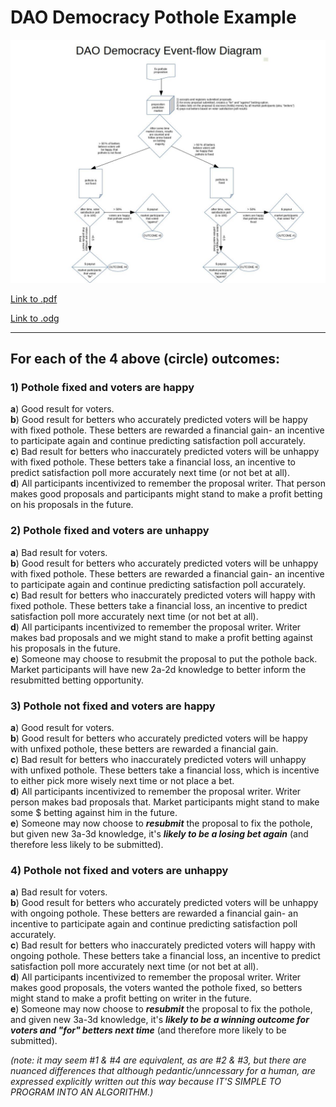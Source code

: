 # DAO Democracy Pothole Example

![event-flow](/docs/Pothole.jpg)

[Link to .pdf](/docs/Pothole.pdf)  

[Link to .odg](/docs/Pothole.odg)

---

## For each of the 4 above (circle) outcomes:
### 1) Pothole fixed and voters are happy
**a**) Good result for voters.  
**b**) Good result for betters who accurately predicted voters will be happy with fixed pothole.  These betters are rewarded a financial gain- an incentive to participate again and continue predicting satisfaction poll accurately.  
**c**) Bad result for betters who inaccurately predicted voters will be unhappy with fixed pothole. These betters take a financial loss, an incentive to predict satisfaction poll more accurately next time (or not bet at all).  
**d**) All participants incentivized to remember the proposal writer.  That person makes good proposals and participants might stand to make a profit betting on his proposals in the future.  


### 2) Pothole fixed and voters are unhappy
**a**) Bad result for voters.  
**b**) Good result for betters who accurately predicted voters will be unhappy with fixed pothole.  These betters are rewarded a financial gain- an incentive to participate again and continue predicting satisfaction poll accurately.  
**c**) Bad result for betters who inaccurately predicted voters will happy with fixed pothole. These betters take a financial loss, an incentive to predict satisfaction poll more accurately next time (or not bet at all).  
**d**) All participants incentivized to remember the proposal writer.  Writer makes bad proposals and we might stand to make a profit betting against his proposals in the future.  
**e**) Someone may choose to resubmit the proposal to put the pothole back.  Market participants will have new 2a-2d knowledge to better inform the resubmitted betting opportunity.  


### 3) Pothole not fixed and voters are happy
**a**) Good result for voters.  
**b**) Good result for betters who accurately predicted voters will be happy with unfixed pothole, these betters are rewarded a financial gain.  
**c**) Bad result for betters who inaccurately predicted voters will unhappy with unfixed pothole. These betters take a financial loss, which is incentive to either pick more wisely next time or not place a bet.  
**d**) All participants incentivized to remember the proposal writer.  Writer person makes bad proposals that.  Market participants might stand to make some $ betting against him in the future.  
**e**) Someone may now choose to ***resubmit*** the proposal to fix the pothole, but given new 3a-3d knowledge, it's ***likely to be a losing bet again*** (and therefore less likely to be submitted).  


### 4) Pothole not fixed and voters are unhappy
**a**) Bad result for voters.  
**b**) Good result for betters who accurately predicted voters will be unhappy with ongoing pothole.  These betters are rewarded a financial gain- an incentive to participate again and continue predicting satisfaction poll accurately.  
**c**) Bad result for betters who inaccurately predicted voters will happy with ongoing pothole. These betters take a financial loss, an incentive to predict satisfaction poll more accurately next time (or not bet at all).  
**d**) All participants incentivized to remember the proposal writer.  Writer makes good proposals, the voters wanted the pothole fixed, so betters might stand to make a profit betting on writer in the future.  
**e**) Someone may now choose to ***resubmit*** the proposal to fix the pothole, and given new 3a-3d knowledge, it's ***likely to be a winning outcome for voters and "for" betters next time*** (and therefore more likely to be submitted).  

 *(note: it may seem #1 & #4 are equivalent, as are #2 & #3, but there are nuanced differences that although pedantic/unncessary for a human, are expressed explicitly written out this way because IT'S SIMPLE TO PROGRAM INTO AN ALGORITHM.)*

